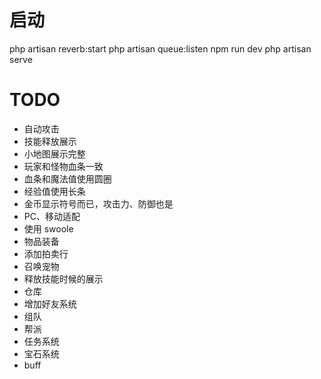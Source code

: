 # 启动

php artisan reverb:start
php artisan queue:listen
npm run dev
php artisan serve

# TODO

- 自动攻击
- 技能释放展示
- 小地图展示完整
- 玩家和怪物血条一致
- 血条和魔法值使用圆圈
- 经验值使用长条
- 金币显示符号而已，攻击力、防御也是
- PC、移动适配
- 使用 swoole
- 物品装备
- 添加拍卖行
- 召唤宠物
- 释放技能时候的展示
- 仓库
- 增加好友系统
- 组队
- 帮派
- 任务系统
- 宝石系统
- buff